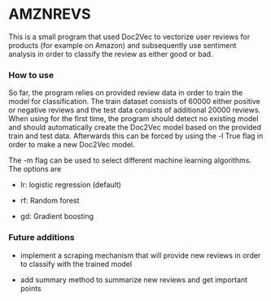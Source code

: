 AMZNREVS
=============


This is a small program that used Doc2Vec to vectorize user reviews for products (for example on Amazon) and subsequently use sentiment analysis in order to classify the review as either good or bad. 

### How to use

So far, the program relies on provided review data in order to train the model for classification. The train dataset consists of 60000 either positive or negative reviews and the test data consists of additional 20000 reviews. When using for the first time, the program should detect no existing model and should automatically create the Doc2Vec model based on the provided train and test data. Afterwards this can be forced by using the -l True flag in order to make a new Doc2Vec model. 

The -m flag can be used to select different machine learning algorithms. The options are

- lr: logistic regression (default)

- rf: Random forest

- gd: Gradient boosting

### Future additions

- implement a scraping mechanism that will provide new reviews in order to classify with the trained model

- add summary method to summarize new reviews and get important points

